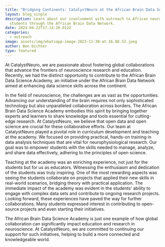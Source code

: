 ```yaml
---
title: "Bridging Continents: CatalystNeuro at the African Brain Data Science Academy"
layout: blog_single
description: Learn about our involvement with outreach to African neuroscience
  students through the African Brain Data Network.
date: 2024-04-22T17:14:20.012Z
categories:
  - outreach
image: assets/img/whatsapp-image-2023-11-30-at-16.08.53.jpeg
author: Ben Dichter
type: featured
---
```

At CatalystNeuro, we are passionate about fostering global collaborations that advance the frontiers of neuroscience research and education. Recently, we had the distinct opportunity to contribute to the African Brain Data Science Academy, an initiative under the African Brain Data Network aimed at enhancing data science skills across the continent.

In the field of neuroscience, the challenges are as vast as the opportunities. Advancing our understanding of the brain requires not only sophisticated technology but also unparalleled collaboration across borders. The African Brain Data Science Academy embodies this spirit by bringing together experts and learners to share knowledge and tools essential for cutting-edge research. At CatalystNeuro, we believe that open data and open science are crucial for these collaborative efforts. Our team at CatalystNeuro played a pivotal role in curriculum development and teaching at the academy. We focused on providing practical, hands-on training in data analysis techniques that are vital for neurophysiological research. Our goal was to empower students with the skills needed to manage, analyze, and share data effectively, adhering to the principles of open science.

Teaching at the academy was an enriching experience, not just for the students but for us as educators. Witnessing the enthusiasm and dedication of the students was truly inspiring. One of the most rewarding aspects was seeing the students collaborate on projects that applied their new skills in real-world scenarios, bridging theory with practical application. The immediate impact of the academy was evident in the students' ability to engage with complex data sets and contribute to ongoing research projects. Looking forward, these experiences have paved the way for further collaborations. Many students expressed interest in contributing to open-source projects and even starting their initiatives.

The African Brain Data Science Academy is just one example of how global collaboration can significantly impact education and research in neuroscience. At CatalystNeuro, we are committed to continuing our support for such initiatives, helping to build a more connected and knowledgeable world.